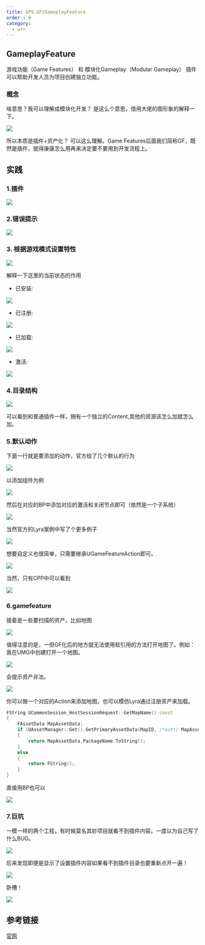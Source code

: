 ```yaml
---
title: GP9.GF|GameplayFeature
order : 9
category:
  - u++
---
```


## GameplayFeature

游戏功能（Game Features） 和 模块化Gameplay（Modular Gameplay） 插件可以帮助开发人员为项目创建独立功能。

### 概念

<chatmessage avatar="../../assets/emoji/hx.png" :avatarWidth="40" >
啥意思？我可以理解成模块化开发？
</chatmessage>

<chatmessage avatar="../../assets/emoji/bqb (2).png" :avatarWidth="40" alignLeft>
是这么个意思，借用大佬的图形象的解释一下。
</chatmessage>

![](..%2Fassets%2Fgamefeture.jpg)

<chatmessage avatar="../../assets/emoji/hx.png" :avatarWidth="40" >
所以本质是插件+资产化？
</chatmessage>

<chatmessage avatar="../../assets/emoji/bqb (2).png" :avatarWidth="40" alignLeft>
可以这么理解。Game Features后面我们简称GF，既然是插件，就得康康怎么用再来决定要不要用到开发流程上。
</chatmessage>

## 实践

### 1.插件

![](..%2Fassets%2Fgf.png)

### 2.错误提示

![](..%2Fassets%2Ferrorgf.png)

### 3. 根据游戏模式设置特性

![](..%2Fassets%2Fgfpl2.png)

<chatmessage avatar="../../assets/emoji/bqb (2).png" :avatarWidth="40" alignLeft>
解释一下这里的当前状态的作用
</chatmessage>

- 已安装:

![](..%2Fassets%2Finstallgf.png)

- 已注册:

![](..%2Fassets%2Fzc.png)

- 已加载:

![](..%2Fassets%2Floadgf.png)

- 激活:

![](..%2Fassets%2Factivegf.png)

### 4.目录结构

![](..%2Fassets%2Fgamefplugin.png)

<chatmessage avatar="../../assets/emoji/bqb (2).png" :avatarWidth="40" alignLeft>
可以看到和普通插件一样，拥有一个独立的Content,其他的资源该怎么加就怎么加。
</chatmessage>

### 5.默认动作

<chatmessage avatar="../../assets/emoji/bqb (2).png" :avatarWidth="40" alignLeft>
下面一行就是要添加的动作，官方给了几个默认的行为
</chatmessage>

![](..%2Fassets%2Factiongf.png)

<chatmessage avatar="../../assets/emoji/bqb (2).png" :avatarWidth="40" alignLeft>
以添加组件为例
</chatmessage>

![](..%2Fassets%2Fzujian.png)

<chatmessage avatar="../../assets/emoji/bqb (2).png" :avatarWidth="40" alignLeft>
然后在对应的BP中添加对应的激活和关闭节点即可（依然是一个子系统）
</chatmessage>

![](..%2Fassets%2Fbpgf.png)

<chatmessage avatar="../../assets/emoji/bqb (2).png" :avatarWidth="40" alignLeft>
当然官方的Lyra案例中写了个更多例子
</chatmessage>

![](..%2Fassets%2Factionsou.jpg)

<chatmessage avatar="../../assets/emoji/bqb (2).png" :avatarWidth="40" alignLeft>
想要自定义也很简单，只需要继承UGameFeatureAction即可。
</chatmessage>

![](..%2Fassets%2Fpublicaction.png)

<chatmessage avatar="../../assets/emoji/bqb (2).png" :avatarWidth="40" alignLeft>
当然，只有CPP中可以看到
</chatmessage>

![](..%2Fassets%2Fcppgf.png)

### 6.gamefeature

<chatmessage avatar="../../assets/emoji/bqb (2).png" :avatarWidth="40" alignLeft>
接着是一些要扫描的资产，比如地图
</chatmessage>

![](..%2Fassets%2Fmapgf.png)

<chatmessage avatar="../../assets/emoji/bqb (2).png" :avatarWidth="40" alignLeft>
值得注意的是，一但GF化后的地方就无法使用软引用的方法打开地图了。例如：我在UMG中创建打开一个地图。
</chatmessage>

![](..%2Fassets%2Fwidgetmapuse.png)

<chatmessage avatar="../../assets/emoji/bqb (2).png" :avatarWidth="40" alignLeft>
会提示资产非法。
</chatmessage>

![](..%2Fassets%2Fzcff.png)

<chatmessage avatar="../../assets/emoji/bqb (2).png" :avatarWidth="40" alignLeft>
你可以做一个对应的Action来添加地图，也可以模仿Lyra通过注册资产来加载。
</chatmessage>

```cpp
FString UCommonSession_HostSessionRequest::GetMapName() const
{
	FAssetData MapAssetData;
	if (UAssetManager::Get().GetPrimaryAssetData(MapID, /*out*/ MapAssetData))
	{
		return MapAssetData.PackageName.ToString();
	}
	else
	{
		return FString();
	}
}
```
<chatmessage avatar="../../assets/emoji/bqb (2).png" :avatarWidth="40" alignLeft>
直接用BP也可以
</chatmessage>

![](..%2Fassets%2Fgetpr.png)

### 7.巨坑

<chatmessage avatar="../../assets/emoji/bqb (2).png" :avatarWidth="40" alignLeft>
一模一样的两个工程，有时候莫名其妙项目就看不到插件内容。一度以为自己写了什么BUG。
</chatmessage>

![](..%2Fassets%2Fwithoutplugin.png)

<chatmessage avatar="../../assets/emoji/bqb (2).png" :avatarWidth="40" alignLeft>
后来发现即便是显示了设置插件内容如果看不到插件目录也要重新点开一遍！
</chatmessage>

![](..%2Fassets%2Fkdiefc.png)

<chatmessage avatar="../../assets/emoji/bqb (6).png" :avatarWidth="40" >
卧槽！
</chatmessage>

![](..%2Fassets%2Fperfect.png)

## 参考链接
[官网](https://docs.unrealengine.com/5.0/zh-CN/game-features-and-modular-gameplay-in-unreal-engine/)
